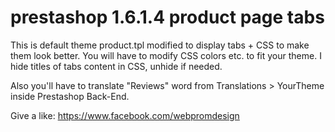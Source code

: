 # prestashop 1.6.1.4 product page tabs

This is default theme product.tpl modified to display tabs + CSS to make them look better.
You will have to modify CSS colors etc. to fit your theme. I hide titles of tabs content in CSS, unhide if needed.

Also you'll have to translate "Reviews" word from Translations > YourTheme inside Prestashop Back-End.

Give a like: https://www.facebook.com/webpromdesign
